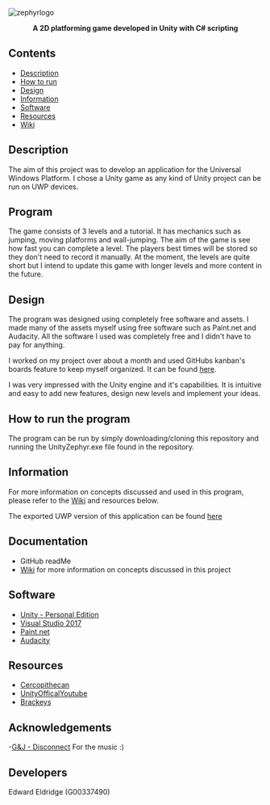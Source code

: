 ![zephyrlogo](https://user-images.githubusercontent.com/22448079/38176611-fe8cca78-35e9-11e8-8d6c-14091ba2fd11.png)


<p align="center">
  <b>A 2D platforming game developed in Unity with C# scripting</b><br>
</p>

## Contents
* [Description](#description)
* [How to run](#how-to-run-the-program)
* [Design](#design)
* [Information](#information)
* [Software](#Software)
* [Resources](#resources)
* [Wiki](https://github.com/EddieEldridge/UnityZephyr/wiki)

## Description
The aim of this project was to develop an application for the Universal Windows Platform. I chose a Unity game as any kind of Unity project can be run on UWP devices.

## Program
The game consists of 3 levels and a tutorial. It has mechanics such as jumping, moving platforms and wall-jumping. The aim of the game is see how fast you can complete a level. The players best times will be stored so they don't need to record it manually. At the moment, the levels are quite short but I intend to update this game with longer levels and more content in the future.

## Design
The program was designed using completely free software and assets. I made many of the assets myself using free software such as Paint.net and Audacity. All the software I used was completely free and I didn't have to pay for anything. 

I worked on my project over about a month and used GitHubs kanban's boards feature to keep myself organized. It can be found [here](https://github.com/EddieEldridge/UnityZephyr/projects/1).

I was very impressed with the Unity engine and it's capabilities. It is intuitive and easy to add new features, design new levels and implement your ideas.

## How to run the program
The program can be run by simply downloading/cloning this repository and running the UnityZephyr.exe file found in the repository.

## Information
For more information on concepts discussed and used in this program, please refer to the [Wiki](https://github.com/EddieEldridge/UnityZephyr/wiki) and resources below.

The exported UWP version of this application can be found [here](https://galwaymayoinstitute-my.sharepoint.com/:u:/g/personal/g00337490_gmit_ie/EVH9n7MXQVpBrMgR1VkKFfoBAEsbTj7_MAMZPa-Il2Ss9Q?e=r9QfZR)

## Documentation
- GitHub readMe
- [Wiki](https://github.com/EddieEldridge/UnityZephyr/wiki) for more information on concepts discussed in this project

## Software
- [Unity - Personal Edition](https://store.unity.com/products/unity-personal)
- [Visual Studio 2017](https://www.visualstudio.com/)
- [Paint.net](https://www.getpaint.net/)
- [Audacity](https://www.audacityteam.org/)

## Resources
- [Cercopithecan](https://www.youtube.com/user/Cercopithecan)
- [UnityOfficalYoutube](https://www.youtube.com/user/Unity3D)
- [Brackeys](https://www.youtube.com/user/Brackeys)

## Acknowledgements
-[G&J - Disconnect](https://soundcloud.com/argofox/gj-disconscient) For the music :)

## Developers
Edward Eldridge (G00337490)
